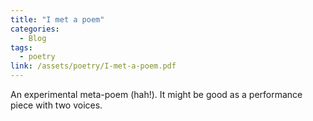 ```yaml
---
title: "I met a poem"
categories:
  - Blog
tags:
  - poetry
link: /assets/poetry/I-met-a-poem.pdf
---
```

An experimental meta-poem (hah!). It might be good as a performance piece with two voices.
